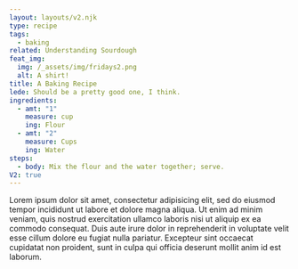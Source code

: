 ```yaml
---
layout: layouts/v2.njk
type: recipe
tags:
  - baking
related: Understanding Sourdough
feat_img:
  img: /_assets/img/fridays2.png
  alt: A shirt!
title: A Baking Recipe
lede: Should be a pretty good one, I think.
ingredients:
  - amt: "1"
    measure: cup
    ing: Flour
  - amt: "2"
    measure: Cups
    ing: Water
steps:
  - body: Mix the flour and the water together; serve.
V2: true
---
```

Lorem ipsum dolor sit amet, consectetur adipisicing elit, sed do eiusmod tempor incididunt ut labore et dolore magna aliqua. Ut enim ad minim veniam, quis nostrud exercitation ullamco laboris nisi ut aliquip ex ea commodo consequat. Duis aute irure dolor in reprehenderit in voluptate velit esse cillum dolore eu fugiat nulla pariatur. Excepteur sint occaecat cupidatat non proident, sunt in culpa qui officia deserunt mollit anim id est laborum.